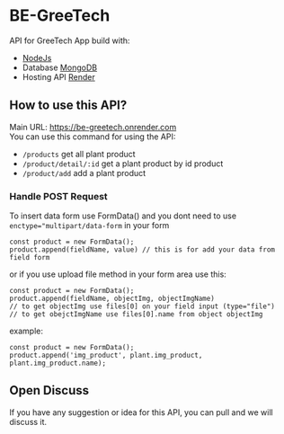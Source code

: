 # BE-GreeTech
  API for GreeTech App build with:
- [NodeJs](https://nodejs.org/)
- Database [MongoDB](https://www.mongodb.com/)
- Hosting API [Render](render.com)

## How to use this API?
  Main URL: https://be-greetech.onrender.com <br/>
  You can use this command for using the API:
  - `/products` get all plant product
  - `/product/detail/:id` get a plant product by id product
  - `/product/add` add a plant product
  
  ### Handle POST Request
  To insert data form use FormData() and you dont need to use `enctype="multipart/data-form` in your form</br>
  ```
  const product = new FormData();
  product.append(fieldName, value) // this is for add your data from field form
  ```
  or if you use upload file method in your form area use this:
  ```
  const product = new FormData();
  product.append(fieldName, objectImg, objectImgName)
  // to get objectImg use files[0] on your field input (type="file")
  // to get obejctImgName use files[0].name from object objectImg
  ```
  example:
  ```
  const product = new FormData();
  product.append('img_product', plant.img_product, plant.img_product.name);
  ```
  
  
  
  
## Open Discuss
  If you have any suggestion or idea for this API, you can pull and we will discuss it.
